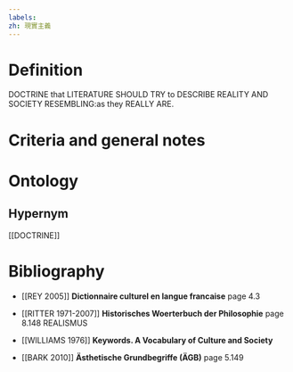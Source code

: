 ```yaml
---
labels: 
zh: 現實主義
---
```


# Definition
DOCTRINE that LITERATURE SHOULD TRY to DESCRIBE REALITY AND SOCIETY RESEMBLING:as they REALLY ARE.
# Criteria and general notes
# Ontology

## Hypernym
[[DOCTRINE]]
# Bibliography
- [[REY 2005]]
**Dictionnaire culturel en langue francaise** page 4.3

- [[RITTER 1971-2007]]
**Historisches Woerterbuch der Philosophie** page 8.148
REALISMUS
- [[WILLIAMS 1976]]
**Keywords.  A Vocabulary of Culture and Society** 

- [[BARK 2010]]
**Ästhetische Grundbegriffe (ÄGB)** page 5.149
